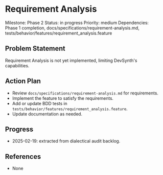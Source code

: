 # Requirement Analysis
Milestone: Phase 2
Status: in progress
Priority: medium
Dependencies: Phase 1 completion, docs/specifications/requirement-analysis.md, tests/behavior/features/requirement_analysis.feature

## Problem Statement
Requirement Analysis is not yet implemented, limiting DevSynth's capabilities.


## Action Plan
- Review `docs/specifications/requirement-analysis.md` for requirements.
- Implement the feature to satisfy the requirements.
- Add or update BDD tests in `tests/behavior/features/requirement_analysis.feature`.
- Update documentation as needed.

## Progress
- 2025-02-19: extracted from dialectical audit backlog.

## References
- None
